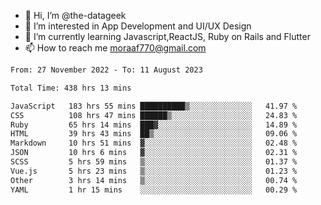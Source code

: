 - 👋 Hi, I’m @the-datageek
- 👀 I’m interested in App Development and UI/UX Design
- 🌱 I’m currently learning Javascript,ReactJS, Ruby on Rails and Flutter
- 📫 How to reach me moraaf770@gmail.com

<!---
the-datageek/the-datageek is a ✨ special ✨ repository because its `README.md` (this file) appears on your GitHub profile.
You can click the Preview link to take a look at your changes.
--->
<!--START_SECTION:waka-->

```txt
From: 27 November 2022 - To: 11 August 2023

Total Time: 438 hrs 13 mins

JavaScript   183 hrs 55 mins ██████████▒░░░░░░░░░░░░░░   41.97 %
CSS          108 hrs 47 mins ██████▒░░░░░░░░░░░░░░░░░░   24.83 %
Ruby         65 hrs 14 mins  ███▓░░░░░░░░░░░░░░░░░░░░░   14.89 %
HTML         39 hrs 43 mins  ██▒░░░░░░░░░░░░░░░░░░░░░░   09.06 %
Markdown     10 hrs 51 mins  ▓░░░░░░░░░░░░░░░░░░░░░░░░   02.48 %
JSON         10 hrs 6 mins   ▓░░░░░░░░░░░░░░░░░░░░░░░░   02.31 %
SCSS         5 hrs 59 mins   ▒░░░░░░░░░░░░░░░░░░░░░░░░   01.37 %
Vue.js       5 hrs 23 mins   ▒░░░░░░░░░░░░░░░░░░░░░░░░   01.23 %
Other        3 hrs 14 mins   ▒░░░░░░░░░░░░░░░░░░░░░░░░   00.74 %
YAML         1 hr 15 mins    ░░░░░░░░░░░░░░░░░░░░░░░░░   00.29 %
```

<!--END_SECTION:waka-->
